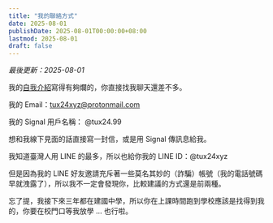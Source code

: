 ```yaml
---
title: "我的聯絡方式"
date: 2025-08-01
publishDate: 2025-08-01T00:00:00+08:00
lastmod: 2025-08-01
draft: false
---
```


_最後更新：2025-08-01_

我的[自我介紹](https://tux24.xyz/about)寫得有夠爛的，你直接找我聊天還差不多。

我的 Email：tux24xyz@protonmail.com

我的 Signal 用戶名稱： \@tux24.99

想和我線下見面的話直接寫一封信，或是用 Signal 傳訊息給我。

我知道臺灣人用 LINE 的最多，所以也給你我的 LINE ID：\@tux24xyz

但是因為我的 LINE 好友邀請充斥著一些莫名其妙的（詐騙）帳號（我的電話號碼早就洩露了），所以我不一定會發現你，比較建議的方式還是前兩種。

忘了提，我接下來三年都在建國中學，所以你在上課時間跑到學校應該是找得到我的，你要在校門口等我放學 … 也行啦。
